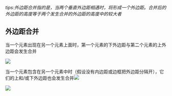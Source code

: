 _tips:外边距合并指的是，当两个垂直外边距相遇时，将形成一个外边距。合并后的外边距的高度等于两个发生合并的外边距的高度中的较大者_

## 外边距合并

当一个元素出现在另一个元素上面时，第一个元素的下外边距与第二个元素的上外边距会发生合并

![](/assets/CHSGP2W\(~2B`IZ$AJ{{%979.png)

当一个元素包含在另一个元素中时（假设没有内边距或边框把外边距分隔开），它们的上和/或下外边距也会发生合并![](/assets/140D3\(79\){Y~_\(G6MZII5HG.png)

![](/assets/C$~3}R}~CFL~\)[W8AZEET79.png)

